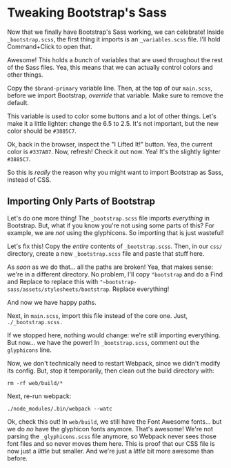 # Tweaking Bootstrap's Sass

Now that we finally have Bootstrap's Sass working, we can celebrate! Inside
`_bootstrap.scss`, the first thing it imports is an `_variables.scss` file. I'll
hold Command+Click to open that.

Awesome! This holds a *bunch* of variables that are used throughout the rest of the
Sass files. Yea, this means that we can actually control colors and other things.

Copy the `$brand-primary` variable line. Then, at the top of our `main.scss`, before
we import Bootstrap, *override* that variable. Make sure to remove the default.

This variable is used to color some buttons and a lot of other things. Let's make
it a little lighter: change the 6.5 to 2.5. It's not important, but the new color
should be `#3885C7`.

Ok, back in the browser, inspect the "I Lifted It!" button. Yea, the current color
is `#337AB7`. Now, refresh! Check it out now. Yea! It's the slightly lighter `#3885C7`.

So this is *really* the reason why you might want to import Bootstrap as Sass, instead
of CSS.

## Importing Only Parts of Bootstrap

Let's do one more thing! The `_bootstrap.scss` file imports *everything* in Bootstrap.
But, what if you know you're not using some parts of this? For example, we are *not*
using the glyphicons. So importing that is just wasteful!

Let's fix this! Copy the *entire* contents of `_bootstrap.scss`. Then, in our `css/`
directory, create a new `_bootstrap.scss` file and paste that stuff here.

As *soon* as we do that... all the paths are broken! Yea, that makes sense: we're
in a different directory. No problem, I'll copy `"bootstrap` and do a Find and Replace
to replace this with `"~bootstrap-sass/assets/stylesheets/bootstrap`. Replace everything!

And now we have happy paths.

Next, in `main.scss`, import this file instead of the core one. Just, `./_bootstrap.scss.`

If we stopped here, nothing would change: we're still importing everything. But now...
we have the power! In `_bootstrap.scss`, comment out the `glyphicons` line.

Now, we don't technically need to restart Webpack, since we didn't modify its config.
But, stop it temporarily, then clean out the build directory with:

```terminal
rm -rf web/build/*
```

Next, re-run webpack:

```terminal-silent
./node_modules/.bin/webpack --watc
```

Ok, check this out! In `web/build`, we still have the Font Awesome fonts... but
we do *no* have the glyphicon fonts anymore. That's awesome! We're not parsing
the `_glyphicons.scss` file anymore, so Webpack never sees those font files and
so never moves them here. This is proof that our CSS file is now just a *little*
but smaller. And we're just a *little* bit more awesome than before.
